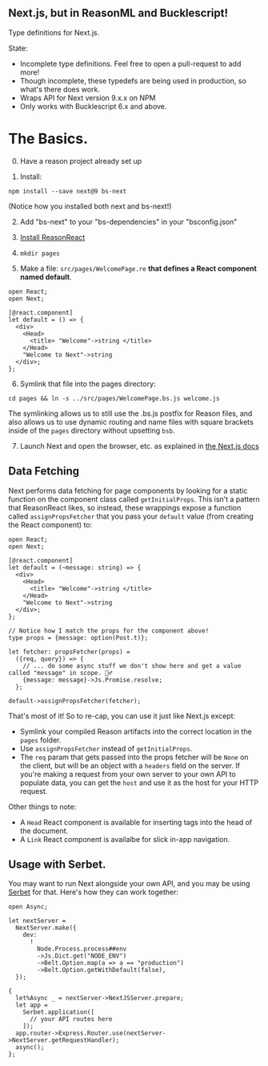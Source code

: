 ## Next.js, but in ReasonML and Bucklescript!

Type definitions for Next.js.

State:

- Incomplete type definitions. Feel free to open a pull-request to add more!
- Though incomplete, these typedefs are being used in production, so what's there does work.
- Wraps API for Next version 9.x.x on NPM
- Only works with Bucklescript 6.x and above.

# The Basics.

0. Have a reason project already set up

1. Install:

```
npm install --save next@9 bs-next
```

(Notice how you installed both next and bs-next!)

2. Add "bs-next" to your "bs-dependencies" in your "bsconfig.json"

3. [Install ReasonReact](https://reasonml.github.io/reason-react/docs/en/installation)

4. `mkdir pages`

5. Make a file: `src/pages/WelcomePage.re` **that defines a React component named default**.

```
open React;
open Next;

[@react.component]
let default = () => {
  <div>
    <Head>
      <title> "Welcome"->string </title>
    </Head>
    "Welcome to Next"->string
  </div>;
};
```

6. Symlink that file into the pages directory:

`cd pages && ln -s ../src/pages/WelcomePage.bs.js welcome.js`

The symlinking allows us to still use the .bs.js postfix for Reason files, and also allows us to use dynamic routing and name files with square brackets inside of the `pages` directory without upsetting `bsb`.

7. Launch Next and open the browser, etc. as explained in [the Next.js docs](https://nextjs.org/docs)

## Data Fetching

Next performs data fetching for page components by looking for a static function on the component class called `getInitialProps`. This isn't a pattern that ReasonReact likes, so instead, these wrappings expose a function called `assignPropsFetcher` that you pass your `default` value (from creating the React component) to:

```reason
open React;
open Next;

[@react.component]
let default = (~message: string) => {
  <div>
    <Head>
      <title> "Welcome"->string </title>
    </Head>
    "Welcome to Next"->string
  </div>;
};

// Notice how I match the props for the component above!
type props = {message: option(Post.t)};

let fetcher: propsFetcher(props) =
  ({req, query}) => {
    // ... do some async stuff we don't show here and get a value called "message" in scope. 🧙‍♂️
    {message: message}->Js.Promise.resolve;
  };

default->assignPropsFetcher(fetcher);
```

That's most of it! So to re-cap, you can use it just like Next.js except:

- Symlink your compiled Reason artifacts into the correct location in the `pages` folder.
- Use `assignPropsFetcher` instead of `getInitialProps`.
- The `req` param that gets passed into the props fetcher will be `None` on the client, but will be an object with a `headers` field on the server. If you're making a request from your own server to your own API to populate data, you can get the `host` and use it as the host for your HTTP request.

Other things to note:

- A `Head` React component is available for inserting tags into the head of the document.
- A `Link` React component is availalbe for slick in-app navigation.

## Usage with Serbet.

You may want to run Next alongside your own API, and you may be using [Serbet](https://github.com/mrmurphy/serbet) for that. Here's how they can work together:

```reason
open Async;

let nextServer =
  NextServer.make({
    dev:
      !
        Node.Process.process##env
        ->Js.Dict.get("NODE_ENV")
        ->Belt.Option.map(a => a == "production")
        ->Belt.Option.getWithDefault(false),
  });

{
  let%Async _ = nextServer->NextJSServer.prepare;
  let app =
    Serbet.application([
      // your API routes here
    ]);
  app.router->Express.Router.use(nextServer->NextServer.getRequestHandler);
  async();
};
```

